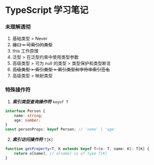 TypeScript 学习笔记
====
### 未理解透彻

1. 基础类型 > Never
2. ~~接口 > 可索引的类型~~
3. this 工作原理
4. 泛型 > 在泛型约束中使用类型参数
5. 高级类型 > 可为 null 的类型 > 类型保护和类型断言
6. ~~高级类型 > 索引类型 > 索引类型和字符串索引签名~~
7. 高级类型 > 映射类型

### 特殊操作符

1. ***索引类型查询操作符*** `keyof T`
```typescript
interface Person {
    name: string;
    age: number;
}
const personProps: keyof Person; // 'name' | 'age'
```

2. ***索引访问操作符*** `T[K]`
```typescript
function getProperty<T, K extends keyof T>(o: T, name: K): T[K] {
    return o[name]; // o[name] is of type T[K]
}
```
